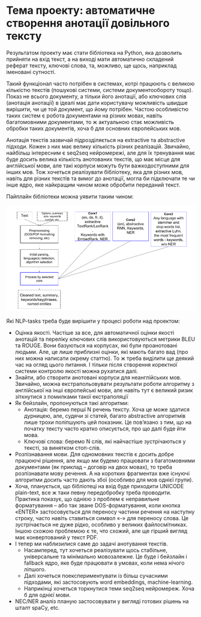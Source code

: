 # Тема проекту: автоматичне створення анотації довільного тексту

Результатом проекту має стати бібліотека на Python, яка дозволить прийняти на вхід текст, а на виході мати автоматично складений реферат тексту, ключові слова, та, можливо, ще щось, наприклад іменовані сутності.

Такий функціонал часто потрібен в системах, котрі працюють с великою кількістю текстів (пошукові системи, системи документообороту тощо). Показ не всього документу, а тільки його анотації, або ключових слів (анотація анотації) в ідеалі має дати користувачу можливість швидше вирішити, чи це той документ, що йому потрібен. Частою особливістю таких систем є робота документами на різних мовах, навіть багатомовними документами, то ж актуальною стає можливість обробки таких документів, хоча б для основних європейських мов.

Анотація текстів зазвичай підрозділяється на extractive та abstractive підходи. Кожен з них має велику кількість різних реалізацій. Звичайно, найбільш інтересним є seq2seq нейромережі, але для їх тренування має буде досить велика кількість анотованих текстів, що має місце для англійської мови, але такі корпуси можуть бути важкодоступними для інших мов. Тож хочеться реалізувати бібліотеку, яка для різних мов, навіть для різних текстів та вимог до анотації, могла би підключати те чи інше ядро, яке найкращим чином може обробити переданий текст.

Пайплайн бібліотеки можна уявити таким чином:

![Pipeline schema](pipeline.png)

Які NLP-tasks треба буде вирішити у процесі роботи над проектом:

* Оцінка якості. Частіше за все, для автоматичної оцінки якості анотацій та переліку ключових слів використовуються метрики BLEU та ROUGE. Вони базуються на корпусах, які були проанотовані людьми. Але, це лише приблизні оцінки, які мають багато вад (про них можна написати окрему статтю). То ж треба виділити ще деякий час на огляд цього питання. І тільки після створення коректної системи контролю якості можна рухатися далі.
* Знайти, або створити анотовані корпуси для неанглійських мов. Звичайно, можна екстрапольовувати результати роботи алгоритму з англійської на інші європейські мови, але навіть тут є великий ризик зіткнутися з помилками такої екстраполяції 
* Як бейзлайн, пропонуються такі алгоритми:
  *	Анотація: беремо перші N речень тексту. Хоча це може здатися дурницею, але, судячи зі статей, багато abstractive алгоритмів лише трохи поліпшують цей показник. Це пов’язано з тим, що на початку тексту часто кратко описується, про що далі буде йти мова.
  * Ключові слова: беремо N слів, які найчастіше зустрічаються у тексті, за винятком стоп-слів.
* Розпізнавання мови. Для одномовних текстів є досить добре працюючі рішення, але якщо ми будемо працювати з багатомовними документами (як приклад – договір на двох мовах), то треба розпізнавати мову речення. А на коротких фрагментах вже існуючі алгоритми досить часто дають збої (особливо для мов однієї групи).
* Хоча, планується, що бібліотеці на вхід буде приходити UNICODE plain-text, все ж таки певну передобробку треба проводити. Практика показує, що однією з проблем є неправильне форматування – або так зване DOS-форматування, коли кнопка «ENTER» застосовується для переносу частини речення на наступну строку, часто навіть ставиться символ «-» для переносу слова. Це зустрічається не дуже рідко, особливо у великих файлосмітниках. Іншою схожою проблемою є те, что схожий, але ще гірший вигляд має конвертований у текст PDF. 
* І тепер ми наблизилися саме до задачі анотування текстів. 
  * Насамперед, тут хочеться реалізувати щось стабільне, універсальне та мінімально мовозалежне. Це буде і бейзлайн і fallback ядро, яке буде працювати в умовах, коли нема нічого ліпшого.
  * Далі хочеться поекспериментувати із більш сучасними підходами, які застосовують word embeddings, machine-learning.
  * Наприкінці хочеться торкнутися теми seq2seq нейромереж. Хоча б для однієї мови.
* NEC/NER аналіз планую застосовувати у вигляді готових рішень на шталт spaCy, etc.
